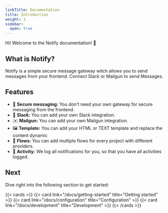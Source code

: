 ```yaml
---
linkTitle: Documentation
title: Introduction
weight: 1
sidebar:
  open: true
---
```


Hi! Welcome to the Notify documentation! 👋 

## What is Notify?

Notify is a simple secure message gateway witch allows you to send messages from your frontend. Connect Slack or Mailgun to send Messages.

## Features

- 🔐 **Secure messaging:** You don't need your own gateway for secure messaging from the frontend.
- 💬 **Slack:** You can add your own Slack integration.
- ✉️ **Mailgun:** You can add your own Mailgun integration.
- 🖼️ **Template:** You can add your HTML or TEXT template and replace the content dynamic
- 💨 **Flows:** You can add multiple flows for every project with different providers.
- 📝 **Activity:** We log all notifications for you, so that you have all activities logged.

## Next

Dive right into the following section to get started:

{{< cards >}}
  {{< card link="/docs/getting-started" title="Getting started" >}}
  {{< card link="/docs/configuration" title="Configuration" >}}
  {{< card link="/docs/development" title="Development" >}}
{{< /cards >}}